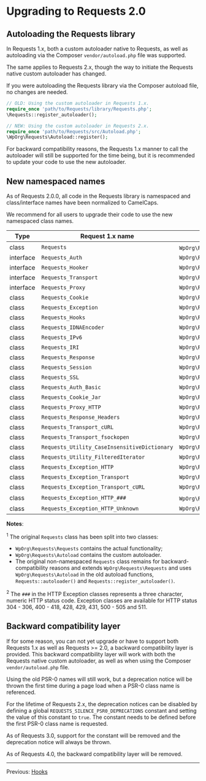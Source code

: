 Upgrading to Requests 2.0
=========================

Autoloading the Requests library
--------------------------------

In Requests 1.x, both a custom autoloader native to Requests, as well as autoloading
via the Composer `vendor/autoload.php` file was supported.

The same applies to Requests 2.x, though the way to initiate the Requests native
custom autoloader has changed.

If you were autoloading the Requests library via the Composer autoload file,
no changes are needed.

```php
// OLD: Using the custom autoloader in Requests 1.x.
require_once 'path/to/Requests/library/Requests.php';
\Requests::register_autoloader();

// NEW: Using the custom autoloader in Requests 2.x.
require_once 'path/to/Requests/src/Autoload.php';
\WpOrg\Requests\Autoload::register();
```

For backward compatibility reasons, the Requests 1.x manner to call the autoloader
will still be supported for the time being, but it is recommended to update
your code to use the new autoloader.


New namespaced names
--------------------

As of Requests 2.0.0, all code in the Requests library is namespaced and
class/interface names have been normalized to CamelCaps.

We recommend for all users to upgrade their code to use the new namespaced
class names.

| Type      | Request 1.x name                             | Requests >= 2.0 name                                                    |
|-----------|----------------------------------------------|-------------------------------------------------------------------------|
| class     | `Requests`                                   | `WpOrg\Requests\Requests` <strong><sup>1</sup></strong>                 |
| interface | `Requests_Auth`                              | `WpOrg\Requests\Auth`                                                   |
| interface | `Requests_Hooker`                            | `WpOrg\Requests\HookManager`                                            |
| interface | `Requests_Transport`                         | `WpOrg\Requests\Transport`                                              |
| interface | `Requests_Proxy`                             | `WpOrg\Requests\Proxy`                                                  |
| class     | `Requests_Cookie`                            | `WpOrg\Requests\Cookie`                                                 |
| class     | `Requests_Exception`                         | `WpOrg\Requests\Exception`                                              |
| class     | `Requests_Hooks`                             | `WpOrg\Requests\Hooks`                                                  |
| class     | `Requests_IDNAEncoder`                       | `WpOrg\Requests\IdnaEncoder`                                            |
| class     | `Requests_IPv6`                              | `WpOrg\Requests\Ipv6`                                                   |
| class     | `Requests_IRI`                               | `WpOrg\Requests\Iri`                                                    |
| class     | `Requests_Response`                          | `WpOrg\Requests\Response`                                               |
| class     | `Requests_Session`                           | `WpOrg\Requests\Session`                                                |
| class     | `Requests_SSL`                               | `WpOrg\Requests\Ssl`                                                    |
| class     | `Requests_Auth_Basic`                        | `WpOrg\Requests\Auth\Basic`                                             |
| class     | `Requests_Cookie_Jar`                        | `WpOrg\Requests\Cookie\Jar`                                             |
| class     | `Requests_Proxy_HTTP`                        | `WpOrg\Requests\Proxy\Http`                                             |
| class     | `Requests_Response_Headers`                  | `WpOrg\Requests\Response\Headers`                                       |
| class     | `Requests_Transport_cURL`                    | `WpOrg\Requests\Transport\Curl`                                         |
| class     | `Requests_Transport_fsockopen`               | `WpOrg\Requests\Transport\Fsockopen`                                    |
| class     | `Requests_Utility_CaseInsensitiveDictionary` | `WpOrg\Requests\Utility\CaseInsensitiveDictionary`                      |
| class     | `Requests_Utility_FilteredIterator`          | `WpOrg\Requests\Utility\FilteredIterator`                               |
| class     | `Requests_Exception_HTTP`                    | `WpOrg\Requests\Exception\Http`                                         |
| class     | `Requests_Exception_Transport`               | `WpOrg\Requests\Exception\Transport`                                    |
| class     | `Requests_Exception_Transport_cURL`          | `WpOrg\Requests\Exception\Transport\Curl`                               |
| class     | `Requests_Exception_HTTP_###`                | `WpOrg\Requests\Exception\Http\Status###` <strong><sup>2</sup></strong> |
| class     | `Requests_Exception_HTTP_Unknown`            | `WpOrg\Requests\Exception\Http\StatusUnknown`                           |


**Notes**:

<sup>1</sup> The original `Requests` class has been split into two classes:
* `WpOrg\Requests\Requests` contains the actual functionality;
* `WpOrg\Requests\Autoload` contains the custom autoloader.
* The original non-namespaced `Requests` class remains for backward-compatibility
    reasons and extends `WpOrg\Requests\Requests` and uses `WpOrg\Requests\Autoload`
    in the old autoload functions, `Requests::autoloader()` and
    `Requests::register_autoloader()`.

<sup>2</sup> The `###` in the HTTP Exception classes represents a three character,
numeric HTTP status code.
Exception classes are available for HTTP status 304 - 306, 400 - 418,
428, 429, 431, 500 - 505 and 511.


Backward compatibility layer
----------------------------

If for some reason, you can not yet upgrade or have to support both Requests 1.x
as well as Requests >= 2.0, a backward compatibility layer is provided.
This backward compatibility layer will work with both the Requests native
custom autoloader, as well as when using the Composer `vendor/autoload.php` file.

Using the old PSR-0 names will still work, but a deprecation notice will be
thrown the first time during a page load when a PSR-0 class name is referenced.

For the lifetime of Requests 2.x, the deprecation notices can be disabled by
defining a global `REQUESTS_SILENCE_PSR0_DEPRECATIONS` constant and
setting the value of this constant to `true`.
The constant needs to be defined before the first PSR-0 class name is requested.

As of Requests 3.0, support for the constant will be removed and
the deprecation notice will always be thrown.

As of Requests 4.0, the backward compatibility layer will be removed.

***

Previous: [Hooks](hooks.md)
